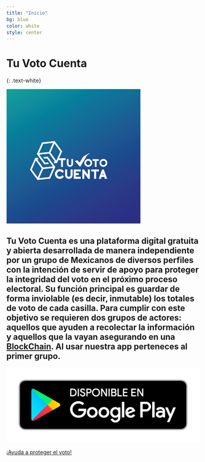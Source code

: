 ```yaml
---
title: "Inicio"
bg: blue
color: white
style: center
---
```


# Tu Voto Cuenta
{: .text-white}

![](https://github.com/TuVotoCuenta/tuvotocuenta.github.io/blob/master/_posts/tu-voto-cuenta.png)


## Tu Voto Cuenta es una plataforma digital gratuita y abierta desarrollada de manera independiente por un grupo de Mexicanos de diversos perfiles con la intención de servir de apoyo para proteger la integridad del voto en el próximo proceso electoral. Su función principal es guardar de forma inviolable (es decir, inmutable) los totales de voto de cada casilla. Para cumplir con este objetivo se requieren dos grupos de actores: aquellos que ayuden a recolectar la información y aquellos que la vayan asegurando en una [BlockChain](#blockchains). Al usar nuestra app perteneces al primer grupo. 

[![Descarga en Android](https://github.com/TuVotoCuenta/tuvotocuenta.github.io/blob/master/_posts/badgegoogleplayespanhol.png)]( https://play.google.com/store/apps/details?id=com.tuvotocuenta.app)


<span id="forkongithub">
  <a href="{{ ./2000-01-01-intro.md }}" class="bg-orange">
    ¡Ayuda a proteger el voto!
   </a>
</span>

